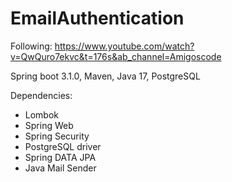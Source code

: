 # EmailAuthentication

Following: https://www.youtube.com/watch?v=QwQuro7ekvc&t=176s&ab_channel=Amigoscode

Spring boot 3.1.0, Maven, Java 17, PostgreSQL

Dependencies:
  - Lombok
  - Spring Web
  - Spring Security
  - PostgreSQL driver
  - Spring DATA JPA
  - Java Mail Sender
